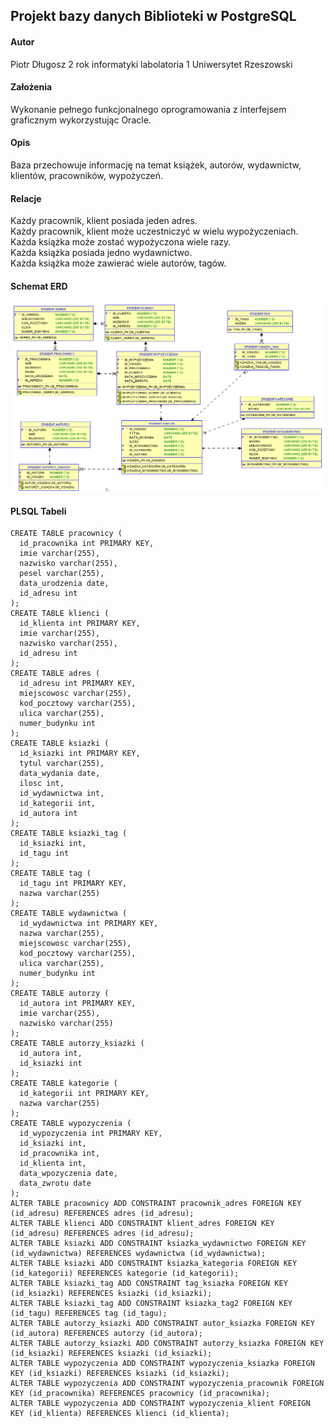 ## Projekt bazy danych Biblioteki w PostgreSQL
#### Autor
Piotr Długosz 2 rok informatyki labolatoria 1 Uniwersytet Rzeszowski
#### Założenia
Wykonanie pełnego funkcjonalnego oprogramowania z interfejsem graficznym wykorzystując Oracle.
#### Opis
Baza przechowuje informację na temat książek, autorów, wydawnictw, klientów, pracowników, wypożyczeń.
#### Relacje
Każdy pracownik, klient posiada jeden adres.  
Każdy pracownik, klient może uczestniczyć w wielu wypożyczeniach.  
Każda książka może zostać wypożyczona wiele razy.  
Każda książka posiada jedno wydawnictwo.  
Każda książka może zawierać wiele autorów, tagów.  
#### Schemat ERD

![erd-diagram](./erd.png)
#### PLSQL Tabeli
```PL/SQL
CREATE TABLE pracownicy (
  id_pracownika int PRIMARY KEY,
  imie varchar(255),
  nazwisko varchar(255),
  pesel varchar(255),
  data_urodzenia date,
  id_adresu int
);
CREATE TABLE klienci (
  id_klienta int PRIMARY KEY,
  imie varchar(255),
  nazwisko varchar(255),
  id_adresu int
);
CREATE TABLE adres (
  id_adresu int PRIMARY KEY,
  miejscowosc varchar(255),
  kod_pocztowy varchar(255),
  ulica varchar(255),
  numer_budynku int
);
CREATE TABLE ksiazki (
  id_ksiazki int PRIMARY KEY,
  tytul varchar(255),
  data_wydania date,
  ilosc int,
  id_wydawnictwa int,
  id_kategorii int,
  id_autora int
);
CREATE TABLE ksiazki_tag (
  id_ksiazki int,
  id_tagu int
);
CREATE TABLE tag (
  id_tagu int PRIMARY KEY,
  nazwa varchar(255)
);
CREATE TABLE wydawnictwa (
  id_wydawnictwa int PRIMARY KEY,
  nazwa varchar(255),
  miejscowosc varchar(255),
  kod_pocztowy varchar(255),
  ulica varchar(255),
  numer_budynku int
);
CREATE TABLE autorzy (
  id_autora int PRIMARY KEY,
  imie varchar(255),
  nazwisko varchar(255)
);
CREATE TABLE autorzy_ksiazki (
  id_autora int,
  id_ksiazki int
);
CREATE TABLE kategorie (
  id_kategorii int PRIMARY KEY,
  nazwa varchar(255)
);
CREATE TABLE wypozyczenia (
  id_wypozyczenia int PRIMARY KEY,
  id_ksiazki int,
  id_pracownika int,
  id_klienta int,
  data_wpozyczenia date,
  data_zwrotu date
);
ALTER TABLE pracownicy ADD CONSTRAINT pracownik_adres FOREIGN KEY (id_adresu) REFERENCES adres (id_adresu);
ALTER TABLE klienci ADD CONSTRAINT klient_adres FOREIGN KEY (id_adresu) REFERENCES adres (id_adresu);
ALTER TABLE ksiazki ADD CONSTRAINT ksiazka_wydawnictwo FOREIGN KEY (id_wydawnictwa) REFERENCES wydawnictwa (id_wydawnictwa);
ALTER TABLE ksiazki ADD CONSTRAINT ksiazka_kategoria FOREIGN KEY (id_kategorii) REFERENCES kategorie (id_kategorii);
ALTER TABLE ksiazki_tag ADD CONSTRAINT tag_ksiazka FOREIGN KEY (id_ksiazki) REFERENCES ksiazki (id_ksiazki);
ALTER TABLE ksiazki_tag ADD CONSTRAINT ksiazka_tag2 FOREIGN KEY (id_tagu) REFERENCES tag (id_tagu);
ALTER TABLE autorzy_ksiazki ADD CONSTRAINT autor_ksiazka FOREIGN KEY (id_autora) REFERENCES autorzy (id_autora);
ALTER TABLE autorzy_ksiazki ADD CONSTRAINT autorzy_ksiazka FOREIGN KEY (id_ksiazki) REFERENCES ksiazki (id_ksiazki);
ALTER TABLE wypozyczenia ADD CONSTRAINT wypozyczenia_ksiazka FOREIGN KEY (id_ksiazki) REFERENCES ksiazki (id_ksiazki);
ALTER TABLE wypozyczenia ADD CONSTRAINT wypozyczenia_pracownik FOREIGN KEY (id_pracownika) REFERENCES pracownicy (id_pracownika);
ALTER TABLE wypozyczenia ADD CONSTRAINT wypozyczenia_klient FOREIGN KEY (id_klienta) REFERENCES klienci (id_klienta);

```
